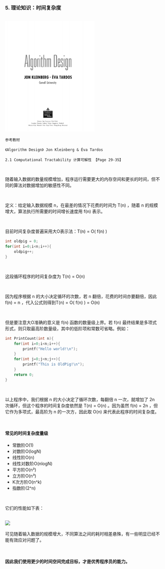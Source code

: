 ### 5. 理论知识：时间复杂度

<br/>

<img height="360" src="https://raw.githubusercontent.com/AngleOldPig/ZangZang-s-Coding-Course/master/Resources/images/2-5%20%E5%8F%82%E8%80%83%E6%95%99%E6%9D%90.png">

<br/>

    参考教材
    
    《Algorithm Design》 Jon Kleinberg & Éva Tardos

    2.1 Computational Tractability 计算可解性 【Page 29-35】

<br/>

随着输入数据的数量规模增加，程序运行需要更大的内存空间和更长的时间，但不同的算法对数据增加的敏感性不同。

<br/>

定义：给定输入数据规模 n，在最差的情况下花费的时间为 T(n) ，随着 n 的规模增大，算法执行所需要的时间增长速度用 f(n) 表示。

<br/>

目前时间复杂度普遍采用大O表示法：T(n) = O( f(n) )
```C
int oldpig = 0;
for(int i=0;i<n;i++){
    oldpig++;
}
```

<br/>

这段循环程序的时间复杂度为 T(n) = O(n)

<br/>

因为程序根据 n 的大小决定循环的次数，若 n 翻倍，花费的时间亦要翻倍，因此 f(n) = n ，代入公式则得到T(n) = O( f(n) ) = O(n)

<br/>

但是要注意大O准确的意义是 f(n) 函数的数量级上界。若 f(n) 最终结果是多项式形式，则只取最高阶数量级，其中的低阶项和常数可省略。例如：
```C
int PrintCount(int n){
    for(int i=0;i<n;i++){
        printf("Hello world!\n");
    }
    for(int j=0;j<n;j++){
        printf("This is OldPig!\n");
    }
    return 0;
}
```

<br/>

以上程序中，我们根据 n 的大小决定了循环次数，每翻倍 n 一次，就增加了 2n 次循环，但这个程序的时间复杂度依然是 T(n) = O(n) 。因为虽然 f(n) = 2n ，但它作为多项式，最高阶为 n 的一次方，因此取 O(n) 来代表此程序的时间复杂度。

<br/>

#### 常见的时间复杂度量级

- 常数阶O(1)
- 对数阶O(logN)
- 线性阶O(n)
- 线性对数阶O(nlogN)
- 平方阶O(n²)
- 立方阶O(n³)
- K次方阶O(n^k)
- 指数阶(2^n)

<br/>

它们的性能如下表：

<br/>

<img height="600" src="https://github.com/AngleOldPig/ZangZang-s-Coding-Course/raw/master/Resources/images/2-5%20%E4%B8%8D%E5%90%8C%E6%97%B6%E9%97%B4%E5%A4%8D%E6%9D%82%E5%BA%A6%E7%9A%84%E7%A8%8B%E5%BA%8F%E8%BF%90%E8%A1%8C%E6%97%B6%E9%97%B4.jpg">

<br/>

可见随着输入数据的规模增大，不同算法之间的耗时相差悬殊，有一些明显已经不能有效应对问题了。

<br/>

#### 因此我们使用更少的时间空间完成目标，才是优秀程序员的能力。